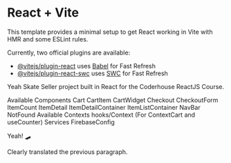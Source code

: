 # React + Vite

This template provides a minimal setup to get React working in Vite with HMR and some ESLint rules.

Currently, two official plugins are available:

- [@vitejs/plugin-react](https://github.com/vitejs/vite-plugin-react/blob/main/packages/plugin-react/README.md) uses [Babel](https://babeljs.io/) for Fast Refresh
- [@vitejs/plugin-react-swc](https://github.com/vitejs/vite-plugin-react-swc) uses [SWC](https://swc.rs/) for Fast Refresh


Yeah
Skate Seller project built in React for the Coderhouse ReactJS Course.

Available Components
Cart
CartItem
CartWidget
Checkout
CheckoutForm
ItemCount
ItemDetail
ItemDetailContainer
ItemListContainer
NavBar
NotFound
Available Contexts
hooks/Context (For ContextCart and useCounter)
Services
FirebaseConfig

Yeah! 🛹

Clearly translated the previous paragraph.




